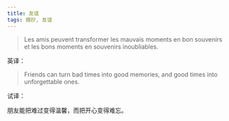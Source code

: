 ```yaml
---
title: 友谊
tags: 摘抄, 友谊
---
```


> Les amis peuvent transformer les mauvais moments en bon souvenirs et les bons moments en souvenirs inoubliables.

英译：

> Friends can turn bad times into good memories, and good times into unforgettable ones.

试译：

朋友能把难过变得温馨，而把开心变得难忘。